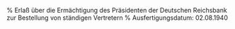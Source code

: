 % Erlaß über die Ermächtigung des Präsidenten der Deutschen Reichsbank zur Bestellung von ständigen Vertretern
% Ausfertigungsdatum: 02.08.1940
 